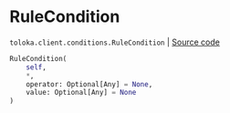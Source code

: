 # RuleCondition
`toloka.client.conditions.RuleCondition` | [Source code](https://github.com/Toloka/toloka-kit/blob/v1.1.4/src/client/conditions.py#L69)

```python
RuleCondition(
    self,
    *,
    operator: Optional[Any] = None,
    value: Optional[Any] = None
)
```

